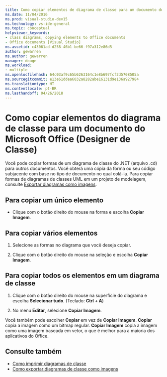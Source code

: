 ```yaml
---
title: Como copiar elementos de diagrama de classe para um documento do Microsoft Office (Designer de Classe)
ms.date: 11/04/2016
ms.prod: visual-studio-dev15
ms.technology: vs-ide-general
ms.topic: conceptual
helpviewer_keywords:
- class diagrams, copying elements to Office documents
- Office documents [Visual Studio]
ms.assetid: c43061ad-d258-46b1-be66-f97a312e86d5
author: gewarren
ms.author: gewarren
manager: douge
ms.workload:
- multiple
ms.openlocfilehash: 64c03af9c65b6263164c1e8b697fcf2d5708505a
ms.sourcegitcommit: e13e61ddea6032a8282abe16131d9e136a927984
ms.translationtype: HT
ms.contentlocale: pt-BR
ms.lasthandoff: 04/26/2018
---
```

# <a name="how-to-copy-class-diagram-elements-to-a-microsoft-office-document-class-designer"></a>Como copiar elementos do diagrama de classe para um documento do Microsoft Office (Designer de Classe)

Você pode copiar formas de um diagrama de classe do .NET (arquivo .cd) para outros documentos. Você obterá uma cópia da forma ou seu código subjacente com base no tipo de documento no qual colá-la. Para copiar formas de diagramas de classes UML em um projeto de modelagem, consulte [Exportar diagramas como imagens](../../modeling/export-diagrams-as-images.md).

## <a name="to-copy-a-single-element"></a>Para copiar um único elemento

-   Clique com o botão direito do mouse na forma e escolha **Copiar Imagem**.

## <a name="to-copy-several-elements"></a>Para copiar vários elementos

1.  Selecione as formas no diagrama que você deseja copiar.

2.  Clique com o botão direito do mouse na seleção e escolha **Copiar Imagem**.

## <a name="to-copy-all-the-elements-in-a-class-diagram"></a>Para copiar todos os elementos em um diagrama de classe

1.  Clique com o botão direito do mouse na superfície do diagrama e escolha **Selecionar tudo**. (Teclado: **Ctrl + A**)

2.  No menu **Editar**, selecione **Copiar Imagem**.

Você também pode escolher **Copiar** em vez de **Copiar Imagem**. **Copiar** copia a imagem como um bitmap regular. **Copiar Imagem** copia a imagem como uma imagem baseada em vetor, o que é melhor para a maioria dos aplicativos do Office.

## <a name="see-also"></a>Consulte também

- [Como imprimir diagramas de classe](how-to-print-class-diagrams.md)
- [Como exportar diagramas de classe como imagens](how-to-export-class-diagrams-as-images.md)

